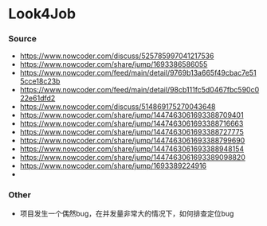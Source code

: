 # Look4Job

### Source 

- https://www.nowcoder.com/discuss/525785997041217536
- https://www.nowcoder.com/share/jump/1693386586055
- https://www.nowcoder.com/feed/main/detail/9769b13a665f49cbac7e515cce18c23b
- https://www.nowcoder.com/feed/main/detail/98cb111fc5d0467fbc590c022e61dfd2
- https://www.nowcoder.com/discuss/514869175270043648
- https://www.nowcoder.com/share/jump/1447463061693388709401
- https://www.nowcoder.com/share/jump/1447463061693388716663
- https://www.nowcoder.com/share/jump/1447463061693388727775
- https://www.nowcoder.com/share/jump/1447463061693388799690
- https://www.nowcoder.com/share/jump/1447463061693388948154
- https://www.nowcoder.com/share/jump/1447463061693389098820
- https://www.nowcoder.com/share/jump/1693389224916
- 

### Other

- 项目发生一个偶然bug，在并发量非常大的情况下，如何排查定位bug



